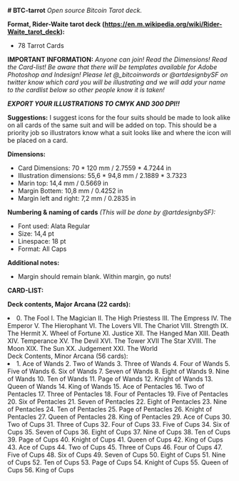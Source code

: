 **# BTC-tarrot**
*Open source Bitcoin Tarot deck.*

**Format, Rider-Waite tarot deck (https://en.m.wikipedia.org/wiki/Rider-Waite_tarot_deck):**
- 78 Tarrot Cards


**IMPORTANT INFORMATION:**
*Anyone can join! Read the Dimensions! Read the Card-list! Be aware that there will be templates available for Adobe Photoshop and Indesign!
Please let @_bitcoinwords or @artdesignbySF on twitter know which card you will be illustrating and we will add your name to the cardlist below so other people know it is taken!*

***EXPORT YOUR ILLUSTRATIONS TO CMYK AND 300 DPI!!***

**Suggestions:**
I suggest icons for the four suits should be made to look alike on all cards of the same suit and will be added on top. This should be a priority job so illustrators know what a suit looks like and where the icon will be placed on a card.

**Dimensions:**
- Card Dimensions: 70 * 120 mm / 2.7559 * 4.7244 in
- Illustration dimensions: 55,6 * 94,8 mm / 2.1889 * 3.7323
- Marin top: 14,4 mm / 0.5669 in
- Margin Bottem: 10,8 mm / 0.4252 in
- Margin left and right: 7,2 mm / 0.2835 in

**Numbering & naming of cards** *(This will be done by @artdesignbySF):*
- Font used: Alata Regular
- Size: 14,4 pt
- Linespace: 18 pt
- Format: All Caps

**Additional notes:**
- Margin should remain blank. Within margin, go nuts!


**CARD-LIST:**

 **Deck contents, Major Arcana (22 cards):**
<li>
  0.      The Fool
  I.      The Magician
  II.     The High Priestess
  III.    The Empress
  IV.     The Emperor
  V.      The Hierophant
  VI.     The Lovers
  VII.    The Chariot
  VIII.   Strength
  IX.     The Hermit
  X.      Wheel of Fortune
  XI.     Justice
  XII.    The Hanged Man
  XIII.   Death
  XIV.    Temperance
  XV.     The Devil
  XVI.    The Tower
  XVII    The Star
  XVIII.  The Moon
  XIX.    The Sun
  XX.     Judgement
  XXI.    The World
</li>
Deck Contents, Minor Arcana (56 cards):
<li>
1.  Ace of Wands
2.  Two of Wands
3.  Three of Wands
4.  Four of Wands
5.  Five of Wands
6.  Six of Wands
7.  Seven of Wands
8.  Eight of Wands
9.  Nine of Wands
10. Ten of Wands
11. Page of Wands
12. Knight of Wands
13. Queen of Wands
14. King of Wands
15. Ace of Pentacles
16. Two of Pentacles
17. Three of Pentacles
18. Four of Pentacles
19. Five of Pentacles
20. Six of Pentacles
21. Seven of Pentacles
22. Eight of Pentacles
23. Nine of Pentacles
24. Ten of Pentacles
25. Page of Pentacles
26. Knight of Pentacles
27. Queen of Pentacles
28. King of Pentacles
29. Ace of Cups
30. Two of Cups
31. Three of Cups
32. Four of Cups
33. Five of Cups
34. Six of Cups
35. Seven of Cups
36. Eight of Cups
37. Nine of Cups
38. Ten of Cups
39. Page of Cups
40. Knight of Cups
41. Queen of Cups
42. King of Cups
43. Ace of Cups
44. Two of Cups
45. Three of Cups
46. Four of Cups
47. Five of Cups
48. Six of Cups
49. Seven of Cups
50. Eight of Cups
51. Nine of Cups
52. Ten of Cups
53. Page of Cups
54. Knight of Cups
55. Queen of Cups
56. King of Cups
</li>
